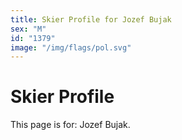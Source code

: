```yaml
---
title: Skier Profile for Jozef Bujak
sex: "M"
id: "1379"
image: "/img/flags/pol.svg" 
---
```


# Skier Profile

This page is for: Jozef Bujak.
    